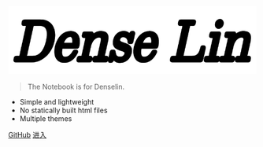![logo](img\indexicon.png)


> The Notebook is for Denselin.

- Simple and lightweight
- No statically built html files
- Multiple themes

[GitHub](https://github.com/docsifyjs/docsify/)
[进入](#)